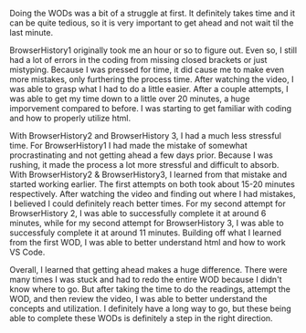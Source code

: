 Doing the WODs was a bit of a struggle at first. It definitely takes time and it can be quite tedious, so it is very important to get ahead and not wait til the last minute.

BrowserHistory1 originally took me an hour or so to figure out. Even so, I still had a lot of errors in the coding from missing closed brackets or just mistyping. Because I was pressed for time, it did cause me to make even more mistakes, only furthering the process time. After watching the video, I was able to grasp what I had to do a little easier. After a couple attempts, I was able to get my time down to a little over 20 minutes, a huge imporvement compared to before. I was starting to get familiar with coding and how to properly utilize html.

With BrowserHistory2 and BrowserHistory 3, I had a much less stressful time. For BrowserHistory1 I had made the mistake of somewhat procrastinating and not getting ahead a few days prior. Because I was rushing, it made the process a lot more stressful and difficult to absorb. With BrowserHistory2 & BrowserHistory3, I learned from that mistake and started working earlier. The first attempts on both took about 15-20 minutes respectively. After watching the video and finding out where I had mistakes, I believed I could definitely reach better times. For my second attempt for BrowserHistory 2, I was able to successfully complete it at around 6 minutes, while for my second attempt for BrowserHistory 3, I was able to successfuly complete it at around 11 minutes. Building off what I learned from the first WOD, I was able to better understand html and how to work VS Code.

Overall, I learned that getting ahead makes a huge difference. There were many times I was stuck and had to redo the entire WOD because I didn't know where to go. But after taking the time to do the readings, attempt the WOD, and then review the video, I was able to better understand the concepts and utilization. I definitely have a long way to go, but these being able to complete these WODs is definitely a step in the right direction.
